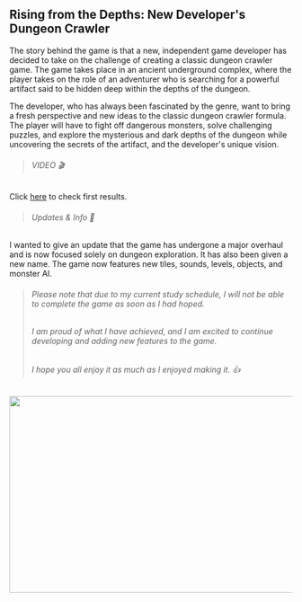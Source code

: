 ## Rising from the Depths: New Developer's Dungeon Crawler ##

The story behind the game is that a new, independent game developer has decided to take on the challenge of creating a classic dungeon crawler game. The game takes place in an ancient underground complex, where the player takes on the role of an adventurer who is searching for a powerful artifact said to be hidden deep within the depths of the dungeon. 

The developer, who has always been fascinated by the genre, want to bring a fresh perspective and new ideas to the classic dungeon crawler formula. The player will have to fight off dangerous monsters, solve challenging puzzles, and explore the mysterious and dark depths of the dungeon while uncovering the secrets of the artifact, and the developer's unique vision.

>###### VIDEO   :clapper: ######
Click [here](https://www.youtube.com/watch?v=B8obGN_G7tY&t=138s) to check first results. 

>###### Updates & Info   :bookmark: ######

I wanted to give an update that the game has undergone a major overhaul and is now focused solely on dungeon exploration. It has also been given a new name. The game now features new tiles, sounds, levels, objects, and monster AI.

> ###### Please note that due to my current study schedule, I will not be able to complete the game as soon as I had hoped. ######
> ###### I am proud of what I have achieved, and I am excited to continue developing and adding new features to the game. ######
> ###### I hope you all enjoy it as much as I enjoyed making it.   :+1:


<img src="https://user-images.githubusercontent.com/94488479/214358840-0aee75a1-f525-4a23-8190-5c47f500f676.gif" width="728" height="350">
